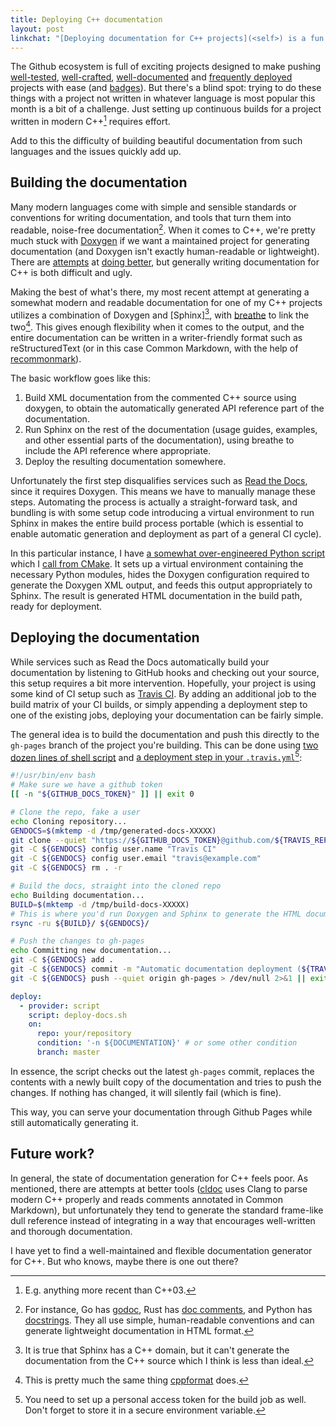 ```yaml
---
title: Deploying C++ documentation
layout: post
linkchat: "[Deploying documentation for C++ projects](<self>) is a fun thing to do."
---
```


The Github ecosystem is full of exciting projects designed to make pushing [well-tested], [well-crafted], [well-documented] and [frequently deployed] projects with ease (and [badges]). But there's a blind spot: trying to do these things with a project not written in whatever language is most popular this month is a bit of a challenge. Just setting up continuous builds for a project written in modern C++[^modern] requires effort.

[well-tested]: https://coveralls.io
[well-crafted]: https://codeclimate.com
[well-documented]: https://readthedocs.com
[frequently deployed]: https://travis-ci.org
[badges]: https://shields.io

[^modern]: E.g. anything more recent than C++03.

Add to this the difficulty of building beautiful documentation from such languages and the issues quickly add up.

## Building the documentation

Many modern languages come with simple and sensible standards or conventions for writing documentation, and tools that turn them into readable, noise-free documentation[^doc-examples]. When it comes to C++, we're pretty much stuck with [Doxygen] if we want a maintained project for generating documentation (and Doxygen isn't exactly human-readable or lightweight). There are [attempts][cldoc] at [doing better][doxygen-md], but generally writing documentation for C++ is both difficult and ugly.

[Doxygen]: https://www.doxygen.nl/
[cldoc]: https://github.com/jessevdk/cldoc
[doxygen-md]: https://www.doxygen.nl/manual/markdown.html

[^doc-examples]: For instance, Go has [godoc], Rust has [doc comments][rustdoc], and Python has [docstrings]. They all use simple, human-readable conventions and can generate lightweight documentation in HTML format.

[godoc]: https://blog.golang.org/godoc-documenting-go-code
[rustdoc]: https://doc.rust-lang.org/book/comments.html
[docstrings]: https://www.python.org/dev/peps/pep-0257/

Making the best of what's there, my most recent attempt at generating a somewhat modern and readable documentation for one of my C++ projects utilizes a combination of Doxygen and [Sphinx][^sphinx-note], with [breathe] to link the two[^cppformat-fn]. This gives enough flexibility when it comes to the output, and the entire documentation can be written in a writer-friendly format such as reStructuredText (or in this case Common Markdown, with the help of [recommonmark]).

[Sphinx]: https://www.sphinx-doc.org
[breathe]: https://github.com/michaeljones/breathe
[recommonmark]: https://github.com/rtfd/recommonmark

[^cppformat-fn]: This is pretty much the same thing [cppformat] does.
[^sphinx-note]: It is true that Sphinx has a C++ domain, but it can't generate the documentation from the C++ source which I think is less than ideal.

[cppformat]: https://github.com/cppformat/cppformat

The basic workflow goes like this:

1. Build XML documentation from the commented C++ source using doxygen, to obtain the automatically generated API reference part of the documentation.
2. Run Sphinx on the rest of the documentation (usage guides, examples, and other essential parts of the documentation), using breathe to include the API reference where appropriate.
3. Deploy the resulting documentation somewhere.

Unfortunately the first step disqualifies services such as [Read the Docs], since it requires Doxygen. This means we have to manually manage these steps. Automating the process is actually a straight-forward task, and bundling is with some setup code introducing a virtual environment to run Sphinx in makes the entire build process portable (which is essential to enable automatic generation and deployment as part of a general CI cycle).

[Read the Docs]: https://readthedocs.com

In this particular instance, I have [a somewhat over-engineered Python script][build-docs.py] which I [call from CMake][CMakeLists.txt]. It sets up a virtual environment containing the necessary Python modules, hides the Doxygen configuration required to generate the Doxygen XML output, and feeds this output appropriately to Sphinx. The result is generated HTML documentation in the build path, ready for deployment.

[build-docs.py]: https://gist.github.com/urdh/de3fcdd358b66d594dce00f331813d06#file-build-docs-py-L105-L193
[CMakeLists.txt]: https://gist.github.com/urdh/de3fcdd358b66d594dce00f331813d06#file-cmakelists-txt-L6-L14

## Deploying the documentation

While services such as Read the Docs automatically build your documentation by listening to GitHub hooks and checking out your source, this setup requires a bit more intervention. Hopefully, your project is using some kind of CI setup such as [Travis CI]. By adding an additional job to the build matrix of your CI builds, or simply appending a deployment step to one of the existing jobs, deploying your documentation can be fairly simple.

[Travis CI]: https://travis-ci.org

The general idea is to build the documentation and push this directly to the `gh-pages` branch of the project you're building. This can be done using [two dozen lines of shell script][deploy-docs.sh] and [a deployment step in your `.travis.yml`][travis.yml][^travis-note]:

~~~ sh
#!/usr/bin/env bash
# Make sure we have a github token
[[ -n "${GITHUB_DOCS_TOKEN}" ]] || exit 0

# Clone the repo, fake a user
echo Cloning repository...
GENDOCS=$(mktemp -d /tmp/generated-docs-XXXXX)
git clone --quiet "https://${GITHUB_DOCS_TOKEN}@github.com/${TRAVIS_REPO_SLUG}.git" -b gh-pages ${GENDOCS} > /dev/null 2>&1 || exit $LINENO
git -C ${GENDOCS} config user.name "Travis CI"
git -C ${GENDOCS} config user.email "travis@example.com"
git -C ${GENDOCS} rm . -r

# Build the docs, straight into the cloned repo
echo Building documentation...
BUILD=$(mktemp -d /tmp/build-docs-XXXXX)
# This is where you'd run Doxygen and Sphinx to generate the HTML documentation into ${BUILD}
rsync -ru ${BUILD}/ ${GENDOCS}/

# Push the changes to gh-pages
echo Committing new documentation...
git -C ${GENDOCS} add .
git -C ${GENDOCS} commit -m "Automatic documentation deployment (${TRAVIS_COMMIT})" || exit 0
git -C ${GENDOCS} push --quiet origin gh-pages > /dev/null 2>&1 || exit $LINENO
~~~

~~~ yaml
deploy:
  - provider: script
    script: deploy-docs.sh
    on:
      repo: your/repository
      condition: '-n ${DOCUMENTATION}' # or some other condition
      branch: master
~~~

In essence, the script checks out the latest `gh-pages` commit, replaces the contents with a newly built copy of the documentation and tries to push the changes. If nothing has changed, it will silently fail (which is fine).

[deploy-docs.sh]: https://gist.github.com/urdh/de3fcdd358b66d594dce00f331813d06#file-build-docs-py
[travis.yml]: https://gist.github.com/urdh/de3fcdd358b66d594dce00f331813d06#file-travis-yml-L110-L116

[^travis-note]: You need to set up a personal access token for the build job as well. Don't forget to store it in a secure environment variable.

This way, you can serve your documentation through Github Pages while still automatically generating it.

## Future work?

In general, the state of documentation generation for C++ feels poor. As mentioned, there are attempts at better tools ([cldoc] uses Clang to parse modern C++ properly and reads comments annotated in Common Markdown), but unfortunately they tend to generate the standard frame-like dull reference instead of integrating in a way that encourages well-written and thorough documentation.

I have yet to find a well-maintained and flexible documentation generator for C++. But who knows, maybe there is one out there?
